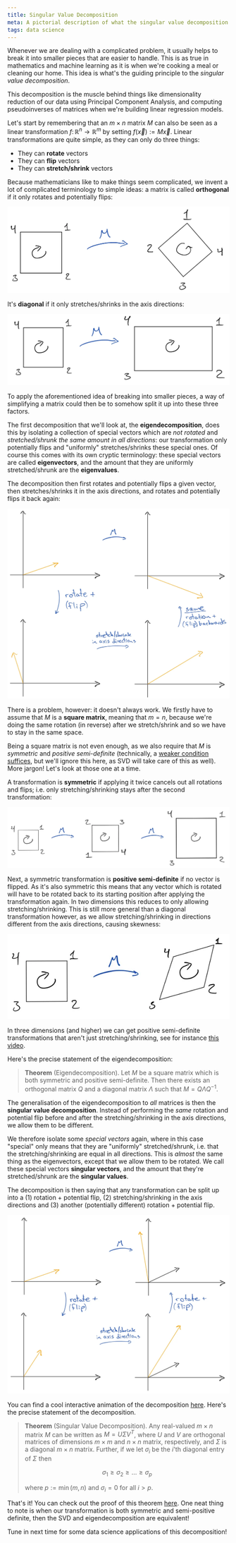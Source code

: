 ```yaml
---
title: Singular Value Decomposition
meta: A pictorial description of what the singular value decomposition is actually doing, in terms of rotations, flips and scalings, with parallels to the eigenvalue decomposition. This decomposition is the key part of principal component analysis.
tags: data science
---
```


Whenever we are dealing with a complicated problem, it usually helps to break it into smaller pieces that are easier to handle. This is as true in mathematics and machine learning as it is when we're cooking a meal or cleaning our home. This idea is what's the guiding principle to the _singular value decomposition_.

This decomposition is the muscle behind things like dimensionality reduction of our data using Principal Component Analysis, and computing pseudoinverses of matrices when we're building linear regression models.

Let's start by remembering that an $m\times n$ matrix $M$ can also be seen as a linear transformation $f\colon\mathbb R^n\to\mathbb R^m$ by setting $f(\overrightarrow x):=M\overrightarrow x$. Linear transformations are quite simple, as they can only do three things:
  * They can **rotate** vectors
  * They can **flip** vectors
  * They can **stretch/shrink** vectors

Because mathematicians like to make things seem complicated, we invent a lot of complicated terminology to simple ideas: a matrix is called **orthogonal** if it only rotates and potentially flips:

![orthogonal transformation](/src/assets/img/orthogonal.webp)

It's **diagonal** if it only stretches/shrinks in the axis directions:

![diagonal transformation](/src/assets/img/diagonal.webp)

To apply the aforementioned idea of breaking into smaller pieces, a way of simplifying a matrix could then be to somehow split it up into these three factors.

The first decomposition that we'll look at, the **eigendecomposition**, does this by isolating a collection of special vectors which are *not rotated* and *stretched/shrunk the same amount in all directions*: our transformation only potentially flips and "uniformly" stretches/shrinks these special ones. Of course this comes with its own cryptic terminology: these special vectors are called **eigenvectors**, and the amount that they are uniformly stretched/shrunk are the **eigenvalues**.

The decomposition then first rotates and potentially flips a given vector, then stretches/shrinks it in the axis directions, and rotates and potentially flips it back again:

![eigendecomposition](/src/assets/img/eigendecomposition.webp)

There is a problem, however: it doesn't always work. We firstly have to assume that $M$ is a **square matrix**, meaning that $m=n$, because we're doing the same rotation (in reverse) after we stretch/shrink and so we have to stay in the same space.

Being a square matrix is not even enough, as we also require that $M$ is *symmetric* and *positive semi-definite* (technically, a [weaker condition suffices](https://en.wikipedia.org/wiki/Diagonalizable_matrix), but we'll ignore this here, as SVD will take care of this as well). More jargon! Let's look at those one at a time.

A transformation is **symmetric** if applying it twice cancels out all rotations and flips; i.e. only stretching/shrinking stays after the second transformation:

![symmetric transformation](/src/assets/img/symmetric.webp)

Next, a symmetric transformation is **positive semi-definite** if no vector is flipped. As it's also symmetric this means that any vector which is rotated will have to be rotated back to its starting position after applying the transformation again. In two dimensions this reduces to only allowing stretching/shrinking. This is still more general than a diagonal transformation however, as we allow stretching/shrinking in directions different from the axis directions, causing skewness:

![symmetric positive semi-definite transformation](/src/assets/img/positivesemidefinite.webp)

In three dimensions (and higher) we can get positive semi-definite transformations that aren't just stretching/shrinking, see for instance [this video](https://www.youtube.com/watch?v=-PYDcHKPMKk).

Here's the precise statement of the eigendecomposition:

> **Theorem** (Eigendecomposition). Let $M$ be a square matrix which is both symmetric and positive semi-definite. Then there exists an orthogonal matrix $Q$ and a diagonal matrix $\Lambda$ such that $M=Q\Lambda Q^{-1}$.

The generalisation of the eigendecomposition to *all* matrices is then the **singular value decomposition**. Instead of performing the *same* rotation and potential flip before and after the stretching/shrinking in the axis directions, we allow them to be different.

We therefore isolate some *special vectors* again, where in this case "special" only means that they are "uniformly" stretched/shrunk, i.e. that the stretching/shrinking are equal in all directions. This is *almost* the same thing as the eigenvectors, except that we allow them to be rotated. We call these special vectors **singular vectors**, and the amount that they're stretched/shrunk are the **singular values**.

The decomposition is then saying that any transformation can be split up into a (1) rotation + potential flip, (2) stretching/shrinking in the axis directions and (3) another (potentially different) rotation + potential flip.

![singular value decomposition](/src/assets/img/svd.webp)

You can find a cool interactive animation of the decomposition [here](https://www.geogebra.org/m/mrey8VJX). Here's the precise statement of the decomposition.

> **Theorem** (Singular Value Decomposition). Any real-valued $m\times n$ matrix $M$ can be written as $M=U\Sigma V^T$, where $U$ and $V$ are orthogonal matrices of dimensions $m\times m$ and $n\times n$ matrix, respectively, and $\Sigma$ is a diagonal $m\times n$ matrix. Further, if we let $\sigma_i$ be the $i$'th diagonal entry of $\Sigma$ then
>
> $$ \sigma_1 \geq \sigma_2 \geq \dots \geq \sigma_p $$
>
> where $p:=\min(m,n)$ and $\sigma_i=0$ for all $i>p$.

That's it! You can check out the proof of this theorem [here](http://www.ee.cuhk.edu.hk/~wkma/engg5781/new_notes/lecture%205-%20SVD-%20note.pdf). One neat thing to note is when our transformation is both symmetric and semi-positive definite, then the SVD and eigendecomposition are equivalent!

Tune in next time for some data science applications of this decomposition!
